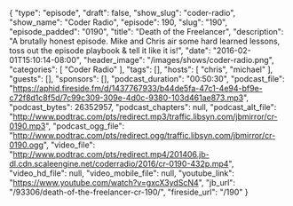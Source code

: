 {
  "type": "episode",
  "draft": false,
  "show_slug": "coder-radio",
  "show_name": "Coder Radio",
  "episode": 190,
  "slug": "190",
  "episode_padded": "0190",
  "title": "Death of the Freelancer",
  "description": "A brutally honest episode. Mike and Chris air some hard learned lessons, toss out the episode playbook & tell it like it is!",
  "date": "2016-02-01T15:10:14-08:00",
  "header_image": "/images/shows/coder-radio.png",
  "categories": [
    "Coder Radio"
  ],
  "tags": [],
  "hosts": [
    "chris",
    "michael"
  ],
  "guests": [],
  "sponsors": [],
  "podcast_duration": "00:50:30",
  "podcast_file": "https://aphid.fireside.fm/d/1437767933/b44de5fa-47c1-4e94-bf9e-c72f8d1c8f5d/7c99c309-309e-4d0c-9380-103d461ae873.mp3",
  "podcast_bytes": 26352957,
  "podcast_chapters": null,
  "podcast_alt_file": "http://www.podtrac.com/pts/redirect.mp3/traffic.libsyn.com/jbmirror/cr-0190.mp3",
  "podcast_ogg_file": "http://www.podtrac.com/pts/redirect.ogg/traffic.libsyn.com/jbmirror/cr-0190.ogg",
  "video_file": "http://www.podtrac.com/pts/redirect.mp4/201406.jb-dl.cdn.scaleengine.net/coderradio/2016/cr-0190-432p.mp4",
  "video_hd_file": null,
  "video_mobile_file": null,
  "youtube_link": "https://www.youtube.com/watch?v=gxcX3ydScN4",
  "jb_url": "/93306/death-of-the-freelancer-cr-190/",
  "fireside_url": "/190"
}


